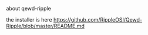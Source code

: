 about qewd-ripple


the installer is here
https://github.com/RippleOSI/Qewd-Ripple/blob/master/README.md
